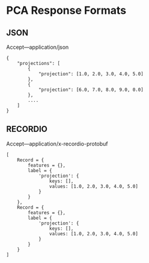 # PCA Response Formats<a name="PCA-in-formats"></a>

## JSON<a name="PCA-json"></a>

Accept—application/json

```
{
    "projections": [
        {
            "projection": [1.0, 2.0, 3.0, 4.0, 5.0]
        },
        {
            "projection": [6.0, 7.0, 8.0, 9.0, 0.0]
        },
        ....
    ]
}
```

## RECORDIO<a name="PCA-recordio"></a>

Accept—application/x\-recordio\-protobuf

```
[
    Record = {
        features = {},
        label = {
            'projection': {
                keys: [],
                values: [1.0, 2.0, 3.0, 4.0, 5.0]
            }
        }
    },
    Record = {
        features = {},
        label = {
            'projection': {
                keys: [],
                values: [1.0, 2.0, 3.0, 4.0, 5.0]
            }
        }
    }  
]
```